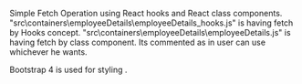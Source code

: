 Simple Fetch Operation using React hooks and React class components.
"src\containers\employeeDetails\employeeDetails_hooks.js"  is having fetch by Hooks concept.
"src\containers\employeeDetails\employeeDetails.js" is having fetch by class component. Its commented as in user can use whichever he wants.

Bootstrap 4 is used for styling .
